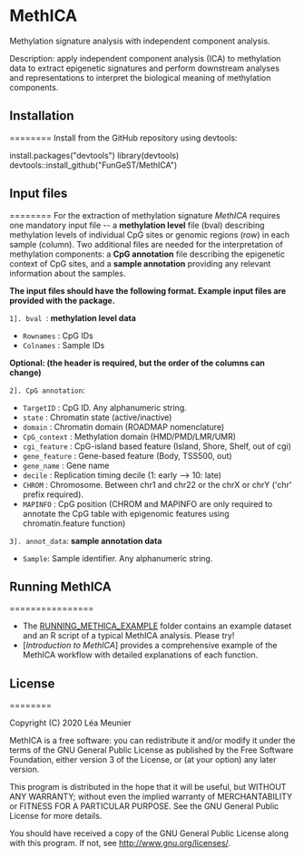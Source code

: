 MethICA
========

Methylation signature analysis with independent component analysis.

Description: apply independent component analysis (ICA) to methylation data to extract epigenetic signatures and perform downstream analyses and representations to interpret the biological meaning of methylation components.

## Installation
========
Install from the GitHub repository using devtools:

install.packages("devtools")
library(devtools)
devtools::install_github("FunGeST/MethICA")

## Input files
========
For the extraction of methylation signature _MethICA_ requires one mandatory input file -- a **methylation level** file (bval) describing methylation levels of individual CpG sites or genomic regions (row) in each sample (column). Two additional files are needed for the interpretation of methylation components: a **CpG annotation** file describing the epigenetic context of CpG sites, and a **sample annotation** providing any relevant information about the samples.

**The input files should have the following format. Example input files are provided with the package.**

`1]. bval `: __methylation level data__

* `Rownames` : CpG IDs
* `Colnames` : Sample IDs

**Optional: (the header is required, but the order of the columns can change)**

`2]. CpG annotation`:


* `TargetID` : CpG ID. Any alphanumeric string.
* `state` : Chromatin state (active/inactive)
* `domain` : Chromatin domain (ROADMAP nomenclature)
* `CpG_context` : Methylation domain (HMD/PMD/LMR/UMR)
* `cgi_feature` : CpG-island based feature (Island, Shore, Shelf, out of cgi)
* `gene_feature` : Gene-based feature (Body, TSS500, out)
* `gene_name` : Gene name
* `decile` : Replication timing decile (1: early --> 10: late)
* `CHROM` : Chromosome. Between chr1 and chr22 or the chrX or chrY ('chr' prefix required).
* `MAPINFO` : CpG position (CHROM and MAPINFO are only required to annotate the CpG table with epigenomic features using chromatin.feature function)


`3]. annot_data`: __sample annotation data__

* `Sample`: Sample identifier. Any alphanumeric string.

## Running MethICA
================

* The [RUNNING\_METHICA\_EXAMPLE](https://github.com/FunGeST/MethICA) folder contains an example dataset and an R script of a typical MethICA analysis. Please try!</br>
* [*Introduction to MethICA*] provides a comprehensive example of the MethICA workflow with detailed  explanations of each function.</br> 


## License
========

Copyright (C) 2020 Léa Meunier

MethICA is a free software: you can redistribute it and/or modify
it under the terms of the GNU General Public License as published by
the Free Software Foundation, either version 3 of the License, or
(at your option) any later version.

This program is distributed in the hope that it will be useful,
but WITHOUT ANY WARRANTY; without even the implied warranty of
MERCHANTABILITY or FITNESS FOR A PARTICULAR PURPOSE.  See the
GNU General Public License for more details.

You should have received a copy of the GNU General Public License
along with this program.  If not, see <http://www.gnu.org/licenses/>.
